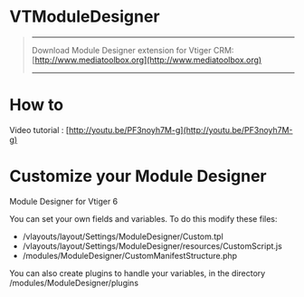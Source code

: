 VTModuleDesigner
================

> *************************************************************************************************************
> Download Module Designer extension for Vtiger CRM: [http://www.mediatoolbox.org](http://www.mediatoolbox.org)
> *************************************************************************************************************

# How to
Video tutorial : [http://youtu.be/PF3noyh7M-g](http://youtu.be/PF3noyh7M-g)

# Customize your Module Designer
Module Designer for Vtiger 6

You can set your own fields and variables. To do this modify these files:
- /vlayouts/layout/Settings/ModuleDesigner/Custom.tpl
- /vlayouts/layout/Settings/ModuleDesigner/resources/CustomScript.js
- /modules/ModuleDesigner/CustomManifestStructure.php

You can also create plugins to handle your variables, in the directory /modules/ModuleDesigner/plugins